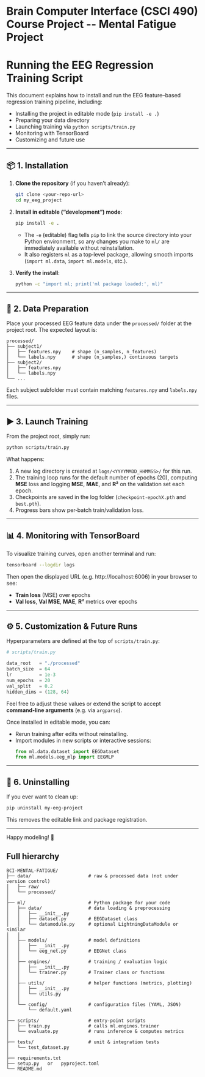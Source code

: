 # Brain Computer Interface (CSCI 490) Course Project -- Mental Fatigue Project 

# Running the EEG Regression Training Script

This document explains how to install and run the EEG feature–based regression training pipeline, including:

- Installing the project in editable mode (`pip install -e .`)
- Preparing your data directory
- Launching training via `python scripts/train.py`
- Monitoring with TensorBoard
- Customizing and future use

---

## 📦 1. Installation

1. **Clone the repository** (if you haven’t already):
   ```bash
   git clone <your-repo-url>
   cd my_eeg_project
   ```

2. **Install in editable (“development”) mode**:
   ```bash
   pip install -e .
   ```
   - The `-e` (editable) flag tells `pip` to link the source directory into your Python environment, so any changes you make to `ml/` are immediately available without reinstallation.
   - It also registers `ml` as a top‑level package, allowing smooth imports (`import ml.data`, `import ml.models`, etc.).

3. **Verify the install**:
   ```bash
   python -c "import ml; print('ml package loaded:', ml)"
   ```

---

## 📂 2. Data Preparation

Place your processed EEG feature data under the `processed/` folder at the project root. The expected layout is:

```
processed/
├── subject1/
│   ├── features.npy    # shape (n_samples, n_features)
│   └── labels.npy      # shape (n_samples,) continuous targets
├── subject2/
│   ├── features.npy
│   └── labels.npy
└── ...
```

Each subject subfolder must contain matching `features.npy` and `labels.npy` files.

---

## ▶️ 3. Launch Training

From the project root, simply run:

```bash
python scripts/train.py
```

What happens:

1. A new log directory is created at `logs/<YYYYMMDD_HHMMSS>/` for this run.
2. The training loop runs for the default number of epochs (20), computing **MSE** loss and logging **MSE**, **MAE**, and **R²** on the validation set each epoch.
3. Checkpoints are saved in the log folder (`checkpoint-epochX.pth` and `best.pth`).
4. Progress bars show per‑batch train/validation loss.

---

## 📊 4. Monitoring with TensorBoard

To visualize training curves, open another terminal and run:

```bash
tensorboard --logdir logs
```

Then open the displayed URL (e.g. http://localhost:6006) in your browser to see:

- **Train loss** (MSE) over epochs
- **Val loss**, **Val MSE**, **MAE**, **R²** metrics over epochs

---

## ⚙️ 5. Customization & Future Runs

Hyperparameters are defined at the top of `scripts/train.py`:

```python
# scripts/train.py

data_root   = "./processed"
batch_size  = 64
lr          = 1e-3
num_epochs  = 20
val_split   = 0.2
hidden_dims = (128, 64)
```

Feel free to adjust these values or extend the script to accept **command‑line arguments** (e.g. via `argparse`).

Once installed in editable mode, you can:

- Rerun training after edits without reinstalling.
- Import modules in new scripts or interactive sessions:
  ```python
  from ml.data.dataset import EEGDataset
  from ml.models.eeg_mlp import EEGMLP
  ```

---

## 🧹 6. Uninstalling

If you ever want to clean up:

```bash
pip uninstall my-eeg-project
```

This removes the editable link and package registration.

---

Happy modeling! 🎉







## Full hierarchy

```
BCI-MENTAL-FATIGUE/
├── data/                     # raw & processed data (not under version control)
│   ├── raw/
│   └── processed/
│
├── ml/                       # Python package for your code
│   ├── data/                 # data loading & preprocessing
│   │   ├── __init__.py
│   │   ├── dataset.py        # EEGDataset class
│   │   └── datamodule.py     # optional LightningDataModule or similar
│   │
│   ├── models/               # model definitions
│   │   ├── __init__.py
│   │   └── eeg_net.py        # EEGNet class
│   │
│   ├── engines/              # training / evaluation logic
│   │   ├── __init__.py
│   │   └── trainer.py        # Trainer class or functions
│   │
│   ├── utils/                # helper functions (metrics, plotting)
│   │   ├── __init__.py
│   │   └── utils.py
│   │
│   └── config/               # configuration files (YAML, JSON)
│       └── default.yaml
│
├── scripts/                  # entry‐point scripts
│   ├── train.py              # calls ml.engines.trainer
│   └── evaluate.py           # runs inference & computes metrics
│
├── tests/                    # unit & integration tests
│   └── test_dataset.py
│
├── requirements.txt
├── setup.py   or   pyproject.toml
└── README.md
```